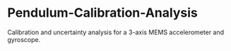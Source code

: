 # Pendulum-Calibration-Analysis
Calibration and uncertainty analysis for a 3-axis MEMS accelerometer and gyroscope.
